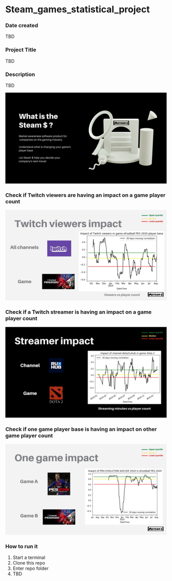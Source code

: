 # Steam_games_statistical_project

### Date created
TBD

### Project Title
TBD

### Description
TBD

![Screenshot](img/Steam$.jpg)


### Check if Twitch viewers are having an impact on a game player count
![Screenshot](img/Twitch_impact.jpg)


### Check if a Twitch streamer is having an impact on a game player count
![Screenshot](img/Streamer_impact.jpg)


### Check if one game player base is having an impact on other game player count
![Screenshot](img/Onegame_impact.jpg)


### How to run it
1. Start a terminal
2. Clone this repo
3. Enter repo folder
4. TBD
